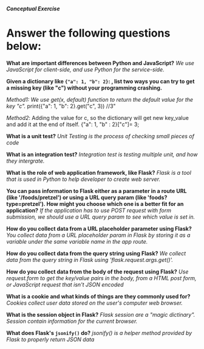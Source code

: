 ##### Conceptual Exercise

# Answer the following questions below:

**What are important differences between Python and JavaScript?**
_We use JavaScript for client-side, and use Python for the service-side._

**Given a dictionary like ``{"a": 1, "b": 2}``: , list two ways you can try to get a missing key (like "c") without your programming crashing.**

_Method1: We use get(x, default) function to return the default value for the key "c"._
    print({"a": 1, "b": 2}.get("c", 3)) //3"

_Method2_: Adding the value for c, so the dictionary will get new key_value and add it at the end of itself.
     {"a": 1, "b" : 2}["c"]= 3;
  
**What is a unit test?**
 _Unit Testing is the process of checking small pieces of code_

**What is an integration test?**
_Integration test is testing multiple unit, and how they intergrate._

**What is the role of web application framework, like Flask?**
_Flask is a tool that is used in Python to help developer to create web server._ 

**You can pass information to Flask either as a parameter in a route URL (like '/foods/pretzel') or using a URL query param (like 'foods?type=pretzel'). How might you choose which one is a better fit for an application?**
_If the application has to use POST request with form submission, we should use a URL query param to see which value is set in._

**How do you collect data from a URL placeholder parameter using Flask?**
_You collect data from a URL placeholder param in Flask by storing it as a variable under the same variable name in the app route._

**How do you collect data from the query string using Flask?**
_We collect data from the query string in Flask using 'flask.request.args.get()'._

**How do you collect data from the body of the request using Flask?**
_Use request.form to get the key/value pairs in the body, from a HTML post form, or JavaScript request that isn't JSON encoded_

**What is a cookie and what kinds of things are they commonly used for?**
_Cookies collect user data stored on the user's computer web browser._


**What is the session object in Flask?**
 _Flask session are a "magic dictinary". Session contain information for the current browser._ 

**What does Flask's `jsonify()` do?**
 _jsonify() is a helper method provided by Flask to properly return JSON data_
